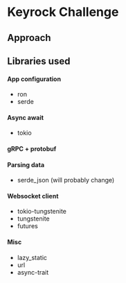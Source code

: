 # Keyrock Challenge

## Approach

## Libraries used
#### App configuration
* ron
* serde
#### Async await
* tokio
#### gRPC + protobuf
#### Parsing data
* serde_json (will probably change)
#### Websocket client
* tokio-tungstenite
* tungstenite
* futures
#### Misc
* lazy_static
* url
* async-trait
